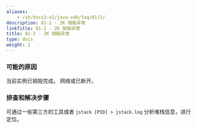 ```yaml
---
aliases:
    - /zh/docs3-v2/java-sdk/faq/81/2/
description: 81-2 - ZK 销毁异常
linkTitle: 81-2 - ZK 销毁异常
title: 81-2 - ZK 销毁异常
type: docs
weight: 2
---
```



### 可能的原因

当前实例已销毁完成。
网络或已断开。

### 排查和解决步骤

可通过一些第三方的工具或者 `jstack [PID] > jstack.log` 分析堆栈信息，进行定位。